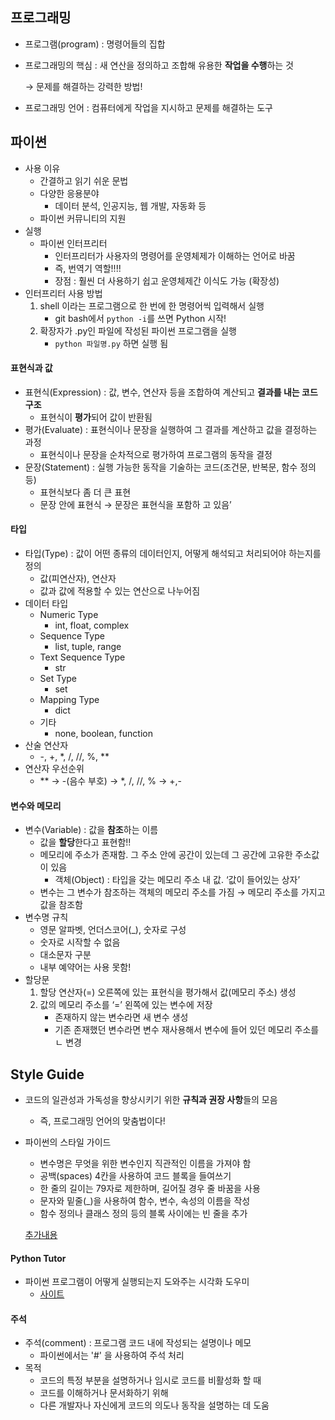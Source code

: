 ## 프로그래밍

- 프로그램(program) : 명령어들의 집합
- 프로그래밍의 핵심 : 새 연산을 정의하고 조합해 유용한 **작업을 수행**하는 것
    
    → 문제를 해결하는 강력한 방법!
    
- 프로그래밍 언어 : 컴퓨터에게 작업을 지시하고 문제를 해결하는 도구


## 파이썬
- 사용 이유
    - 간결하고 읽기 쉬운 문법
    - 다양한 응용분야
        - 데이터 분석, 인공지능, 웹 개발, 자동화 등
    - 파이썬 커뮤니티의 지원
- 실행
    - 파이썬 인터프리터 
        - 인터프리터가 사용자의 명령어를 운영체제가 이해하는 언어로 바꿈
        - 즉, 번역기 역할!!!!
        - 장점 : 훨씬 더 사용하기 쉽고 운영체제간 이식도 가능 (확장성)
- 인터프리터 사용 방법
    1. shell 이라는 프로그램으로 한 번에 한 명령어씩 입력해서 실행
        - git bash에서 `python -i`를 쓰면 Python 시작!
    2. 확장자가 .py인 파일에 작성된 파이썬 프로그램을 실행
        - `python 파일명.py` 하면 실행 됨

#### 표현식과 값

- 표현식(Expression) : 값, 변수, 연산자 등을 조합하여 계산되고 **결과를 내는 코드 구조**
    - 표현식이 **평가**되어 값이 반환됨
- 평가(Evaluate) : 표현식이나 문장을 실행하여 그 결과를 계산하고 값을 결정하는 과정
    - 표현식이나 문장을 순차적으로 평가하여 프로그램의 동작을 결정
- 문장(Statement) : 실행 가능한 동작을 기술하는 코드(조건문, 반복문, 함수 정의 등)
    - 표현식보다 좀 더 큰 표현
    - 문장 안에 표현식 → 문장은 표현식을 포함하 고 있음’

#### 타입

- 타입(Type) : 값이 어떤 종류의 데이터인지, 어떻게 해석되고 처리되어야 하는지를 정의
    - 값(피연산자), 연산자
    - 값과 값에 적용할 수 있는 연산으로 나누어짐
- 데이터 타입
    - Numeric Type
        - int, float, complex
    - Sequence Type
        - list, tuple, range
    - Text Sequence Type
        - str
    - Set Type
        - set
    - Mapping Type
        - dict
    - 기타
        - none, boolean, function
- 산술 연산자
    - -, +, *, /, //, %, **
- 연산자 우선순위
    - ** → -(음수 부호) → *, /, //, % → +,-

#### 변수와 메모리

- 변수(Variable) : 값을 **참조**하는 이름
    - 값을 **할당**한다고 표현함!!
    - 메모리에 주소가 존재함. 그 주소 안에 공간이 있는데 그 공간에 고유한 주소값이 있음
        - 객체(Object) : 타입을 갖는 메모리 주소 내 값. ‘값이 들어있는 상자’
    - 변수는 그 변수가 참조하는 객체의 메모리 주소를 가짐 → 메모리 주소를 가지고 값을 참조함
- 변수명 규칙
    - 영문 알파벳, 언더스코어(_), 숫자로 구성
    - 숫자로 시작할 수 없음
    - 대소문자 구분
    - 내부 예약어는 사용 못함!
- 할당문
    1. 할당 연산자(=) 오른쪽에 있는 표현식을 평가해서 값(메모리 주소) 생성
    2. 값의 메모리 주소를 ‘=’ 왼쪽에 있는 변수에 저장
        - 존재하지 않는 변수라면 새 변수 생성
        - 기존 존재했던 변수라면 변수 재사용해서 변수에 들어 있던 메모리 주소를ㄴ 변경



## Style Guide
- 코드의 일관성과 가독성을 향상시키기 위한 **규칙과 권장 사항**들의 모음
    - 즉, 프로그래밍 언어의 맞춤법이다!
- 파이썬의 스타일 가이드
    - 변수명은 무엇을 위한 변수인지 직관적인 이름을 가져야 함
    - 공백(spaces) 4칸을 사용하여 코드 블록을 들여쓰기
    - 한 줄의 길이는 79자로 제한하며, 길어질 경우 줄 바꿈을 사용
    - 문자와 밑줄(_)을 사용하여 함수, 변수, 속성의 이름을 작성
    - 함수 정의나 클래스 정의 등의 블록 사이에는 빈 줄을 추가
    
    [추가내용](https://peps.python.org/pep-0008/)
    

#### Python Tutor

- 파이썬 프로그램이 어떻게 실행되는지 도와주는 시각화 도우미
    - [사이트](https://pythontutor.com/)



#### 주석

- 주석(comment) : 프로그램 코드 내에 작성되는 설명이나 메모
    - 파이썬에서는 '#' 을 사용하여 주석 처리
- 목적
    - 코드의 특정 부분을 설명하거나 임시로 코드를 비활성화 할 때
    - 코드를 이해하거나 문서화하기 위해
    - 다른 개발자나 자신에게 코드의 의도나 동작을 설명하는 데 도움
    